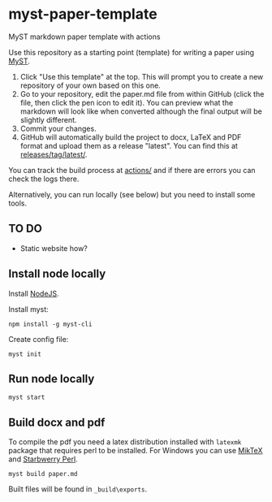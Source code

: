 # myst-paper-template
MyST markdown paper template with actions

Use this repository as a starting point (template) for writing a paper using [MyST](https://myst.tools).

1. Click "Use this template" at the top. This will prompt you to create a new repository of your own based on this one.
2. Go to your repository, edit the paper.md file from within GitHub (click the file, then click the pen icon to edit it). You can preview what the markdown will look like when converted although the final output will be slightly different.
3. Commit your changes.
4. GitHub will automatically build the project to docx, LaTeX and PDF format and upload them as a release "latest". You can find this at [releases/tag/latest/](https://github.com/neural-reckoning/myst-paper-template/releases/tag/latest).

You can track the build process at [actions/](https://github.com/neural-reckoning/myst-paper-template/actions) and if there are errors you can check the logs there.

Alternatively, you can run locally (see below) but you need to install some tools.

## TO DO

* Static website how?

## Install node locally

Install [NodeJS](https://nodejs.org/en/download/).

Install myst:

```
npm install -g myst-cli
```

Create config file:

```
myst init
```

## Run node locally

```
myst start
```

## Build docx and pdf

To compile the pdf you need a latex distribution installed with ``latexmk`` package that requires perl to be installed.
For Windows you can use [MikTeX](https://miktex.org/) and [Starbwerry Perl](https://strawberryperl.com/).

```
myst build paper.md
```

Built files will be found in ``_build\exports``.